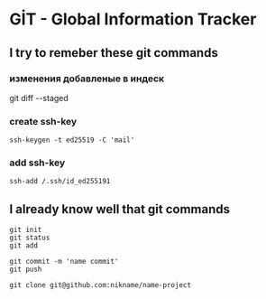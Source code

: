 GİT - Global Information Tracker
================================

I try to remeber these git commands
----------------------------

### изменения добавленые в индеск
git diff --staged

### create ssh-key  
`ssh-keygen -t ed25519 -C 'mail'`

### add ssh-key  
`ssh-add /.ssh/id_ed255191`


I already know well that git commands
-------------------------------------

```
git init
git status
git add

git commit -m 'name commit'
git push

git clone git@github.com:nikname/name-project
```
